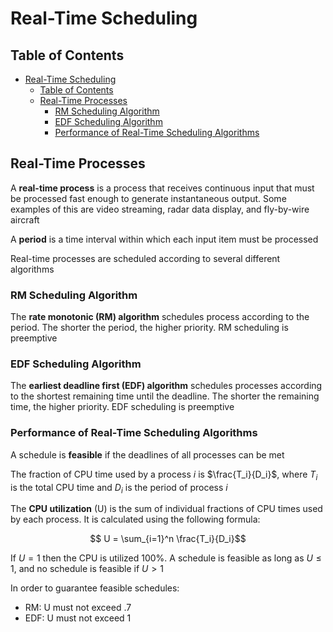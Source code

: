 # Real-Time Scheduling

## Table of Contents

- [Real-Time Scheduling](#real-time-scheduling)
  - [Table of Contents](#table-of-contents)
  - [Real-Time Processes](#real-time-processes)
    - [RM Scheduling Algorithm](#rm-scheduling-algorithm)
    - [EDF Scheduling Algorithm](#edf-scheduling-algorithm)
    - [Performance of Real-Time Scheduling Algorithms](#performance-of-real-time-scheduling-algorithms)

## Real-Time Processes

A **real-time process** is a process that receives continuous input that must be processed fast enough to generate instantaneous output. Some examples of this are video streaming, radar data display, and fly-by-wire aircraft

A **period** is a time interval within which each input item must be processed

Real-time processes are scheduled according to several different algorithms

### RM Scheduling Algorithm

The **rate monotonic (RM) algorithm**  schedules process according to the period. The shorter the period, the higher priority. RM scheduling is preemptive

### EDF Scheduling Algorithm

The **earliest deadline first (EDF) algorithm** schedules processes according to the shortest remaining time until the deadline. The shorter the remaining time, the higher priority. EDF scheduling is preemptive

### Performance of Real-Time Scheduling Algorithms

A schedule is **feasible** if the deadlines of all processes can be met

The fraction of CPU time used by a process $i$ is $\frac{T_i}{D_i}$, where $T_i$ is the total CPU time and $D_i$ is the period of process $i$

The **CPU utilization** (U) is the sum of individual fractions of CPU times used by each process. It is calculated using the following formula:

$$ U = \sum_{i=1}^n \frac{T_i}{D_i}$$

If $U = 1$ then the CPU is utilized 100%. A schedule is feasible as long as $U \leq 1$, and no schedule is feasible if $U > 1$

In order to guarantee feasible schedules:

- RM: U must not exceed .7
- EDF: U must not exceed 1
